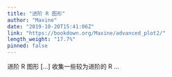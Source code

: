 ```yaml
---
title: "进阶 R 图形"
author: "Maxine"
date: "2019-10-20T15:41:06Z"
link: "https://bookdown.org/Maxine/advanced_plot2/"
length_weight: "17.7%"
pinned: false
---
```


进阶 R 图形 [...] 收集一些较为进阶的 R ...
